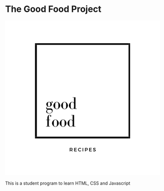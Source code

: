 # The Good Food Project

![Logo](logo.png)

This is a student program to learn HTML, CSS and Javascript
